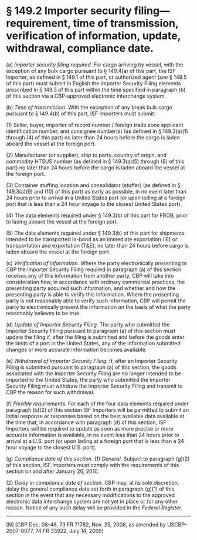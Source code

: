 # § 149.2   Importer security filing—requirement, time of transmission, verification of information, update, withdrawal, compliance date.

(a) *Importer security filing required.* For cargo arriving by vessel, with the exception of any bulk cargo pursuant to § 149.4(a) of this part, the ISF Importer, as defined in § 149.1 of this part, or authorized agent (*see* § 149.5 of this part) must submit in English the Importer Security Filing elements prescribed in § 149.3 of this part within the time specified in paragraph (b) of this section via a CBP-approved electronic interchange system.


(b) *Time of transmission.* With the exception of any break bulk cargo pursuant to § 149.4(b) of this part, ISF Importers must submit:


(1) Seller, buyer, importer of record number / foreign trade zone applicant identification number, and consignee number(s) (as defined in § 149.3(a)(1) through (4) of this part) no later than 24 hours before the cargo is laden aboard the vessel at the foreign port.


(2) Manufacturer (or supplier), ship to party, country of origin, and commodity HTSUS number (as defined in § 149.3(a)(5) through (8) of this part) no later than 24 hours before the cargo is laden aboard the vessel at the foreign port.


(3) Container stuffing location and consolidator (stuffer) (as defined in § 149.3(a)(9) and (10) of this part) as early as possible, in no event later than 24 hours prior to arrival in a United States port (or upon lading at a foreign port that is less than a 24 hour voyage to the closest United States port).


(4) The data elements required under § 149.3(b) of this part for FROB, prior to lading aboard the vessel at the foreign port.


(5) The data elements required under § 149.3(b) of this part for shipments intended to be transported in-bond as an immediate exportation (IE) or transportation and exportation (T&E), no later than 24 hours before cargo is laden aboard the vessel at the foreign port.


(c) *Verification of information.* Where the party electronically presenting to CBP the Importer Security Filing required in paragraph (a) of this section receives any of this information from another party, CBP will take into consideration how, in accordance with ordinary commercial practices, the presenting party acquired such information, and whether and how the presenting party is able to verify this information. Where the presenting party is not reasonably able to verify such information, CBP will permit the party to electronically present the information on the basis of what the party reasonably believes to be true.


(d) *Update of Importer Security Filing.* The party who submitted the Importer Security Filing pursuant to paragraph (a) of this section must update the filing if, after the filing is submitted and before the goods enter the limits of a port in the United States, any of the information submitted changes or more accurate information becomes available.


(e) *Withdrawal of Importer Security Filing.* If, after an Importer Security Filing is submitted pursuant to paragraph (a) of this section, the goods associated with the Importer Security Filing are no longer intended to be imported to the United States, the party who submitted the Importer Security Filing must withdraw the Importer Security Filing and transmit to CBP the reason for such withdrawal.


(f) *Flexible requirements.* For each of the four data elements required under paragraph (b)(2) of this section ISF Importers will be permitted to submit an initial response or responses based on the best available data available at the time that, in accordance with paragraph (d) of this section, ISF Importers will be required to update as soon as more precise or more accurate information is available, in no event less than 24 hours prior to arrival at a U.S. port (or upon lading at a foreign port that is less than a 24 hour voyage to the closest U.S. port).


(g) *Compliance date of this section.* (1) *General.* Subject to paragraph (g)(2) of this section, ISF Importers must comply with the requirements of this section on and after January 26, 2010.


(2) *Delay in compliance date of section.* CBP may, at its sole discretion, delay the general compliance date set forth in paragraph (g)(1) of this section in the event that any necessary modifications to the approved electronic data interchange system are not yet in place or for any other reason. Notice of any such delay will be provided in the _Federal Register._


---

[N] [CBP Dec. 08-46, 73 FR 71782, Nov. 25, 2008, as amended by USCBP-2007-0077, 74 FR 33922, July 14, 2009]




